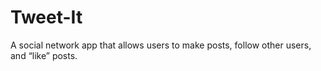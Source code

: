 # Tweet-It
A social network app that allows users to make posts, follow other users, and “like” posts.
